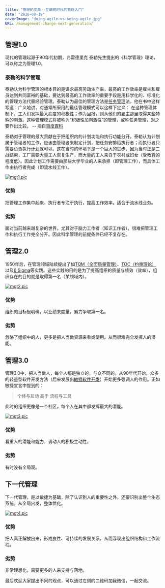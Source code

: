 ```yaml
---
title: "管理的变革--互联网时代的管理入门"
date: "2016-08-19"
coverImage: "doing-agile-vs-being-agile.jpg"
URL: /management-change-next-generation/
---
```


## 管理1.0

现代的管理起源于90年代初期，弗雷德里克 泰勒先生提出的《科学管理》理论，可以称之为管理1.0。

### 泰勒的科学管理

泰勒认为科学管理的根本目的是谋求最高劳动生产率，最高的工作效率是雇主和雇员达到共同富裕的基础，要达到最高的工作效率的重要手段是用科学化的、标准化的管理方法代替经验管理。泰勒认为最佳的管理方法是[任务管理](https://baike.baidu.com/view/3367696.htm)法，他在书中这样写道：广义地讲，对通常所采用的最佳管理模式可以这样下定义： 在这种管理体制下，工人们发挥最大程度的积极性；作为回报，则从他们的雇主那里取得某些特殊的刺激。这种管理模式将被称为“积极性加刺激性”的管理，或称任务管理，对之要作出比较。 -- 摘自[百度百科](https://baike.baidu.com/view/1668676.htm)

泰勒对于管理的最大贡献在于把组织内的计划功能和执行功能分开。泰勒认为计划属于管理者的工作，应该由管理者来制定计划，把任务安排给执行者；而执行者只需要负责执行计划就可以。这在当时的环境下是一个巨大的进步，因为当时正是二战结束，工厂需要大量工人恢复生产，而大量的工人来自于农村或妇女（受教育的程度低）。因此计划工作需要由那些大学毕业的人来承担（即管理工作），而具体工作由执行者完成（即流水线工作）。

[![mgt1.pic](/wp-content/uploads/2016/08/mgt1.pic_.jpg)](https://bobjiang.com/management-change-next-generation/mgt1-pic/#main)

### 优势

把管理工作集中起来，执行者专注于执行，提高工作效率。适合于流水线业务。

### 劣势

面对当前越来越复杂的世界，尤其对于脑力工作者（知识工作者），很难把管理工作和执行工作完全分开。因此科学管理的前提条件已经不复存在。

## 管理2.0

1950年后，在管理领域陆续提出了如[TQM（全面质量管理）](https://wiki.mbalib.com/wiki/%E5%85%A8%E9%9D%A2%E8%B4%A8%E9%87%8F%E7%AE%A1%E7%90%86)、[TOC（约束理论）](https://baike.baidu.com/view/80054.htm)以及[6 Sigma](https://baike.baidu.com/view/185047.htm)等实践。这些实践的目的是为了提高组织的质量与绩效（效率），组织存在的目的就是取得第一名（某领域内）。

[![mgt2.pic](/wp-content/uploads/2016/08/mgt2.pic_.jpg)](https://bobjiang.com/management-change-next-generation/mgt2-pic/#main)

### 优势

组织的目标很明确，以业绩来度量，努力争取第一名。

### 劣势

忽略了组织中的人，更多是把人当做资源来看或使用。从而很难完全发挥人的潜能。

## 管理3.0

管理3.0中，把人当做人，每个人都是独立的，与众不同的。从90年代开始，众多的轻量型软件开发方法（后来发展出[敏捷软件开发](https://agilemanifesto.org)）开始更多强调人的作用。正如敏捷宣言中提到的：

> 个体与互动 高于 流程与工具

此时的组织更像是一个社区，每个人在其中都发挥最大的潜能。

[![mgt3.pic](/wp-content/uploads/2016/08/mgt3.pic_.jpg)](https://bobjiang.com/management-change-next-generation/mgt3-pic/#main)

### 优势

看重人的潜能和能力，调动人的积极主动性。

### 劣势

有时没有全局观。

## 下一代管理

下一代管理，是以敏捷为基础，除了认识到人的重要性之外，还要识别出整个生态系统。从全局出发，整体优化。

[![mgt4.pic](/wp-content/uploads/2016/08/mgt4.pic_.jpg)](https://bobjiang.com/management-change-next-generation/mgt4-pic/#main)

### 优势

把人真正解放出来，形成良性、可持续的发展关系。从而浮现出组织结构和工作流程。

### 劣势

非常理想化，需要更多的人来支持与落地。

最后欢迎大家提出不同的观点，可以通过左侧的二维码加我微信，一起交流。
